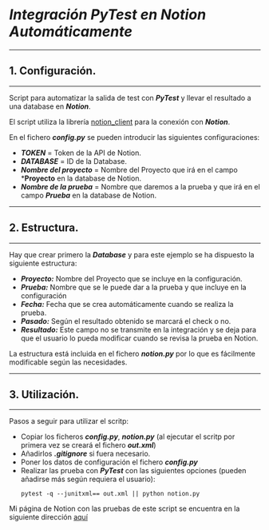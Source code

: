 # ***Integración PyTest en Notion Automáticamente***

---
## 1. Configuración.
---

Script para automatizar la salida de test con ***PyTest*** y llevar el resultado a una database en ***Notion***.

[notion-client]:https://pypi.org/project/notion-client/
El script utiliza la librería [notion_client][notion-client] para la conexión con ***Notion***.

En el fichero ***config.py*** se pueden introducir las siguientes configuraciones:

- ***TOKEN*** = Token de la API de Notion.
- ***DATABASE*** = ID de la Database.
- ***Nombre del proyecto*** = Nombre del Proyecto que irá en el campo ***Proyecto** en la database de Notion.
- ***Nombre de la prueba*** = Nombre que daremos a la prueba y que irá en el campo ***Prueba*** en la database de Notion.

---
## 2. Estructura. 
---

Hay que crear primero la ***Database*** y para este ejemplo se ha dispuesto la siguiente estructura:
- ***Proyecto:*** Nombre del Proyecto que se incluye en la configuración.
- ***Prueba:*** Nombre que se le puede dar a la prueba y que incluye en la configuración
- ***Fecha:*** Fecha que se crea automáticamente cuando se realiza la prueba.
- ***Pasado:*** Según el resultado obtenido se marcará el check o no.
- ***Resultado:*** Este campo no se transmite en la integración y se deja para que el usuario lo pueda modificar cuando se revisa la prueba en Notion.

La estructura está incluida en el fichero ***notion.py*** por lo que es fácilmente modificable según las necesidades.

---
## 3. Utilización. 
---

Pasos a seguir para utilizar el scritp:
- Copiar los ficheros ***config.py***, ***notion.py*** (al ejecutar el scritp por primera vez se creará el fichero ***out.xml***)
- Añadirlos ***.gitignore*** si fuera necesario.
- Poner los datos de configuración el fichero ***config.py*** 
- Realizar las prueba con ***PyTest*** con las siguientes opciones (pueden añadirse más según requiera el usuario):
   ```
   pytest -q --junitxml== out.xml || python notion.py
   ```

[url]:https://debonair-owl-43c.notion.site/PyTest-9b4a37c58c2c45f6b3b232deb2869d5e
Mi página de Notion con las pruebas de este script se encuentra en la siguiente dirección [aquí][url]

